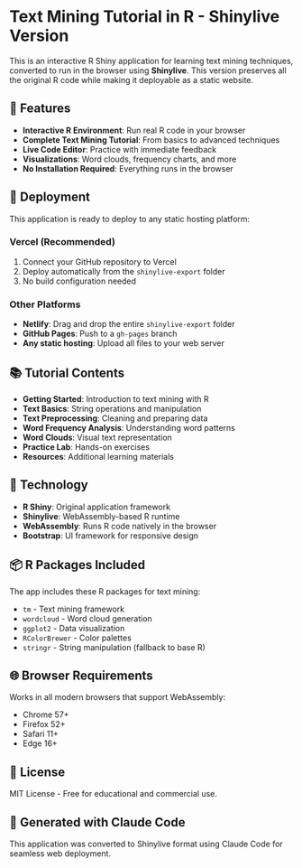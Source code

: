 # Text Mining Tutorial in R - Shinylive Version

This is an interactive R Shiny application for learning text mining techniques, converted to run in the browser using **Shinylive**. This version preserves all the original R code while making it deployable as a static website.

## 🌟 Features

- **Interactive R Environment**: Run real R code in your browser
- **Complete Text Mining Tutorial**: From basics to advanced techniques
- **Live Code Editor**: Practice with immediate feedback
- **Visualizations**: Word clouds, frequency charts, and more
- **No Installation Required**: Everything runs in the browser

## 🚀 Deployment

This application is ready to deploy to any static hosting platform:

### Vercel (Recommended)
1. Connect your GitHub repository to Vercel
2. Deploy automatically from the `shinylive-export` folder
3. No build configuration needed

### Other Platforms
- **Netlify**: Drag and drop the entire `shinylive-export` folder
- **GitHub Pages**: Push to a `gh-pages` branch
- **Any static hosting**: Upload all files to your web server

## 📚 Tutorial Contents

- **Getting Started**: Introduction to text mining with R
- **Text Basics**: String operations and manipulation
- **Text Preprocessing**: Cleaning and preparing data
- **Word Frequency Analysis**: Understanding word patterns
- **Word Clouds**: Visual text representation
- **Practice Lab**: Hands-on exercises
- **Resources**: Additional learning materials

## 🔧 Technology

- **R Shiny**: Original application framework
- **Shinylive**: WebAssembly-based R runtime
- **WebAssembly**: Runs R code natively in the browser
- **Bootstrap**: UI framework for responsive design

## 📦 R Packages Included

The app includes these R packages for text mining:
- `tm` - Text mining framework
- `wordcloud` - Word cloud generation
- `ggplot2` - Data visualization
- `RColorBrewer` - Color palettes
- `stringr` - String manipulation (fallback to base R)

## 🌐 Browser Requirements

Works in all modern browsers that support WebAssembly:
- Chrome 57+
- Firefox 52+
- Safari 11+
- Edge 16+

## 📝 License

MIT License - Free for educational and commercial use.

## 🤖 Generated with Claude Code

This application was converted to Shinylive format using Claude Code for seamless web deployment.